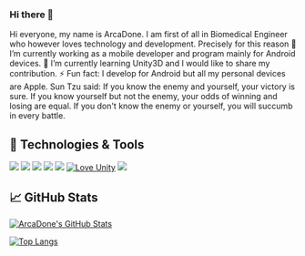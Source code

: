 ### Hi there 👋

Hi everyone, my name is ArcaDone. I am first of all in Biomedical Engineer who however loves technology and development. 
Precisely for this reason 🔭 I’m currently working as a mobile developer and program mainly for Android devices.
🌱 I’m currently learning Unity3D and I would like to share my contribution.
⚡ Fun fact: I develop for Android but all my personal devices are Apple. Sun Tzu said: If you know the enemy and yourself, your victory is sure. If you know yourself but not the enemy, your odds of winning and losing are equal. If you don't know the enemy or yourself, you will succumb in every battle.

## 🔧 Technologies & Tools
![](https://img.shields.io/badge/Code-Kotlin-informational?style=flat&logo=kotlin&logoColor=white&color=A5BE00)
![](https://img.shields.io/badge/Code-Java-informational?style=flat&logo=java&logoColor=white&color=A5BE00)
![](https://img.shields.io/badge/OS-Android-informational?style=flat&logo=android&logoColor=white&color=A5BE00)
![](https://img.shields.io/badge/Editor-IntelliJ_IDEA-informational?style=flat&logo=intellij-idea&logoColor=white&color=A5BE00)
![](https://img.shields.io/badge/Editor-Android_Studio-informational?style=flat&logo=android-studio&logoColor=white&color=A5BE00)
[![Love Unity](https://img.shields.io/badge/Unity%20-3D-A5BE00.svg?style=flat&logo=unity)](https://unity3d.com)
![](https://img.shields.io/badge/blender%20-%23F5792A.svg?Blender?style=flat&logo=blender&logoColor=white&color=A5BE00)

## &#x1f4c8; GitHub Stats 

<!-- GitHub Stats -->
<a href="https://github.com/ArcaDone">
  <img align="center" src="https://github-readme-stats.vercel.app/api?username=ArcaDone&theme=merko&show_icons=true" alt="ArcaDone's GitHub Stats" />
</a>

<!-- Most used languages -->

[![Top Langs](https://github-readme-stats.vercel.app/api/top-langs/?username=ArcaDone&layout=compact&title_color=ffffff&text_color=c9cacc&icon_color=A5BE00&bg_color=1d1f21)](https://github.com/ArcaDone/github-readme-stats)


<!-- Resources -->
<!-- Icons: https://simpleicons.org/ -->
<!-- GitHub Stats: https://github.com/anuraghazra/github-readme-stats -->
<!-- Emojis: https://emojipedia.org/emoji/ -->
<!-- HTML Emojis: https://www.fileformat.info/index.htm -->
<!-- Shields: https://shields.io/ -->
